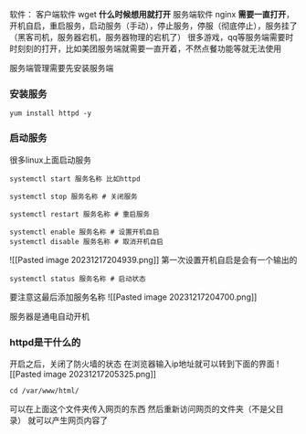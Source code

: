软件：
客户端软件 wget **什么时候想用就打开**
服务端软件 nginx **需要一直打开**，开机自启，重启服务，启动服务（手动），停止服务，停服（彻底停止），服务挂了（黑客司机，服务器宕机，服务器物理的宕机了）
很多游戏，qq等服务端需要时时刻刻的打开，比如美团服务端就需要一直开着，不然点餐功能等就无法使用

服务端管理需要先安装服务端

### 安装服务
```
yum install httpd -y
```

### 启动服务
很多linux上面启动服务
```
systemctl start 服务名称 比如httpd
```

```
systemctl stop 服务名称 # 关闭服务
```

```
systemctl restart 服务名称 # 重启服务
```

```
systemctl enable 服务名称 # 设置开机自启
systemctl disable 服务名称 # 取消开机自启
```
![[Pasted image 20231217204939.png]]
第一次设置开机自启是会有一个输出的

```
systemctl status 服务名称 # 启动状态
```
要注意这最后添加服务名称
![[Pasted image 20231217204700.png]]

服务器是通电自动开机

### httpd是干什么的
开启之后，关闭了防火墙的状态
在浏览器输入ip地址就可以转到下面的界面
![[Pasted image 20231217205325.png]]
```
cd /var/www/html/
```
可以在上面这个文件夹传入网页的东西
然后重新访问网页的文件夹（不是父目录）
就可以产生网页内容了

